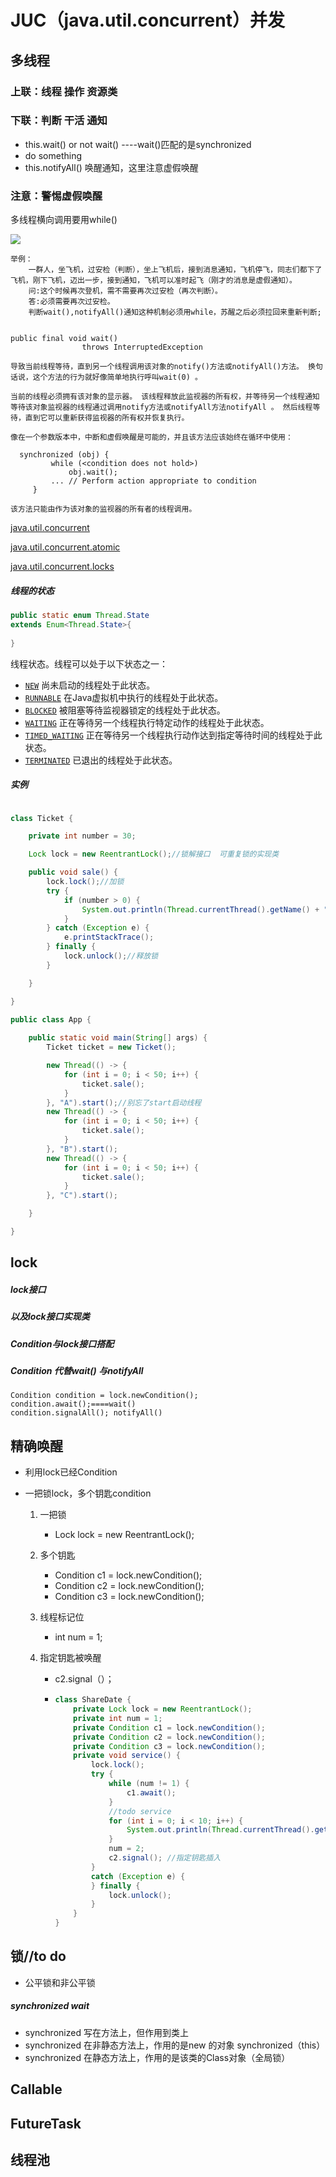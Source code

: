 # JUC（java.util.concurrent）并发

## 多线程

### 上联：线程  操作  资源类

### 下联：判断  干活  通知

- this.wait() or  not wait()   ----wait()匹配的是synchronized
- do something
- this.notifyAll() 唤醒通知，这里注意虚假唤醒

### 注意：警惕虚假唤醒

多线程横向调用要用while()

![](images\1.png)

```text
举例：
	一群人，坐飞机，过安检（判断），坐上飞机后，接到消息通知，飞机停飞，同志们都下了飞机，刚下飞机，迈出一步，接到通知，飞机可以准时起飞（刚才的消息是虚假通知）。
	问:这个时候再次登机，需不需要再次过安检（再次判断）。
	答:必须需要再次过安检。
	判断wait(),notifyAll()通知这种机制必须用while，苏醒之后必须拉回来重新判断;
	
```

```text
public final void wait()
                throws InterruptedException

导致当前线程等待，直到另一个线程调用该对象的notify()方法或notifyAll()方法。 换句话说，这个方法的行为就好像简单地执行呼叫wait(0) 。

当前的线程必须拥有该对象的显示器。 该线程释放此监视器的所有权，并等待另一个线程通知等待该对象监视器的线程通过调用notify方法或notifyAll方法notifyAll 。 然后线程等待，直到它可以重新获得监视器的所有权并恢复执行。

像在一个参数版本中，中断和虚假唤醒是可能的，并且该方法应该始终在循环中使用：

  synchronized (obj) {
         while (<condition does not hold>)
             obj.wait();
         ... // Perform action appropriate to condition
     } 

该方法只能由作为该对象的监视器的所有者的线程调用。
```





[java.util.concurrent](http://www.matools.com/file/manual/jdk_api_1.8_google/java/util/concurrent/package-frame.html)

[java.util.concurrent.atomic](http://www.matools.com/file/manual/jdk_api_1.8_google/java/util/concurrent/atomic/package-frame.html)

[java.util.concurrent.locks](http://www.matools.com/file/manual/jdk_api_1.8_google/java/util/concurrent/locks/package-frame.html)





##### 线程的状态

```java
public static enum Thread.State
extends Enum<Thread.State>{
    
}
```

线程状态。线程可以处于以下状态之一：

-  [`NEW`](http://www.matools.com/file/manual/jdk_api_1.8_google/java/lang/Thread.State.html#NEW) 
   尚未启动的线程处于此状态。 
-  [`RUNNABLE`](http://www.matools.com/file/manual/jdk_api_1.8_google/java/lang/Thread.State.html#RUNNABLE) 
   在Java虚拟机中执行的线程处于此状态。 
-  [`BLOCKED`](http://www.matools.com/file/manual/jdk_api_1.8_google/java/lang/Thread.State.html#BLOCKED) 
   被阻塞等待监视器锁定的线程处于此状态。 
-  [`WAITING`](http://www.matools.com/file/manual/jdk_api_1.8_google/java/lang/Thread.State.html#WAITING) 
   正在等待另一个线程执行特定动作的线程处于此状态。 
-  [`TIMED_WAITING`](http://www.matools.com/file/manual/jdk_api_1.8_google/java/lang/Thread.State.html#TIMED_WAITING) 
   正在等待另一个线程执行动作达到指定等待时间的线程处于此状态。 
-  [`TERMINATED`](http://www.matools.com/file/manual/jdk_api_1.8_google/java/lang/Thread.State.html#TERMINATED) 
   已退出的线程处于此状态。 

##### 实例

```java

class Ticket {

    private int number = 30;

    Lock lock = new ReentrantLock();//锁解接口  可重复锁的实现类  

    public void sale() {
        lock.lock();//加锁
        try {
            if (number > 0) {
                System.out.println(Thread.currentThread().getName() + "卖票第" + (number--) + "张票;剩余:" + number);
            }
        } catch (Exception e) {
            e.printStackTrace();
        } finally {
            lock.unlock();//释放锁
        }

    }

}

public class App {
    
    public static void main(String[] args) {
        Ticket ticket = new Ticket();

        new Thread(() -> {
            for (int i = 0; i < 50; i++) {
                ticket.sale();
            }
        }, "A").start();//别忘了start启动线程
        new Thread(() -> {
            for (int i = 0; i < 50; i++) {
                ticket.sale();
            }
        }, "B").start();
        new Thread(() -> {
            for (int i = 0; i < 50; i++) {
                ticket.sale();
            }
        }, "C").start();

    }

}
```



## lock

##### lock接口

##### 以及lock接口实现类

##### Condition与lock接口搭配

##### Condition 代替wait() 与notifyAll

```
Condition condition = lock.newCondition();		
condition.await();====wait()
condition.signalAll(); notifyAll()

```

## 精确唤醒

- 利用lock已经Condition

- 一把锁lock，多个钥匙condition

  1. 一把锁

     - Lock lock = new ReentrantLock();

  2. 多个钥匙

     - Condition c1 = lock.newCondition();
     - Condition c2 = lock.newCondition();
     - Condition c3 = lock.newCondition();

  3. 线程标记位

     - int num = 1;

  4. 指定钥匙被唤醒

     - c2.signal（）；

     - ```java
       class ShareDate {   
           private Lock lock = new ReentrantLock(); 
           private int num = 1;    
           private Condition c1 = lock.newCondition();
           private Condition c2 = lock.newCondition();  
           private Condition c3 = lock.newCondition();   
           private void service() {       
               lock.lock();       
               try {          
                   while (num != 1) {  
                       c1.await();          
                   }            
                   //todo service        
                   for (int i = 0; i < 10; i++) {                
                       System.out.println(Thread.currentThread().getName() + "\t" + i);     
                   }           
                   num = 2;          
                   c2.signal(); //指定钥匙插入   
               }
               catch (Exception e) { 
               } finally {          
                   lock.unlock();       
               }    
           }
       }
       ```



## 锁//to do

- 公平锁和非公平锁

#####  synchronized    wait

- synchronized 写在方法上，但作用到类上
- synchronized 在非静态方法上，作用的是new 的对象 synchronized（this）
- synchronized 在静态方法上，作用的是该类的Class对象（全局锁）



## Callable

## FutureTask

## 线程池